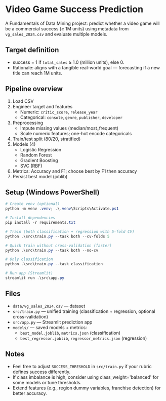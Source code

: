 # Video Game Success Prediction

A Fundamentals of Data Mining project: predict whether a video game will be a commercial success (≥ 1M units) using metadata from `vg_sales_2024.csv` and evaluate multiple models.

## Target definition
- success = 1 if `total_sales` ≥ 1.0 (million units), else 0.
- Rationale: aligns with a tangible real-world goal — forecasting if a new title can reach 1M units.

## Pipeline overview
1. Load CSV
2. Engineer target and features
   - Numeric: `critic_score`, `release_year`
   - Categorical: `console`, `genre`, `publisher`, `developer`
3. Preprocessing
   - Impute missing values (median/most_frequent)
   - Scale numeric features; one-hot encode categoricals
4. Train/test split (80/20, stratified)
5. Models (4)
   - Logistic Regression
   - Random Forest
   - Gradient Boosting
   - SVC (RBF)
6. Metrics: Accuracy and F1; choose best by F1 then accuracy
7. Persist best model (joblib)

## Setup (Windows PowerShell)

```powershell
# Create venv (optional)
python -m venv .venv; .\.venv\Scripts\Activate.ps1

# Install dependencies
pip install -r requirements.txt

# Train (both classification + regression with 5-fold CV)
python .\src\train.py --task both --cv-folds 5

# Quick train without cross-validation (faster)
python .\src\train.py --task both --no-cv

# Only classification 
python .\src\train.py --task classification

# Run app (Streamlit)
streamlit run .\src\app.py
```

## Files
- `data/vg_sales_2024.csv` — dataset
- `src/train.py` — unified training (classification + regression, optional cross-validation)
- `src/app.py` — Streamlit prediction app
- `models/` — saved models + metrics:
   - `best_model.joblib`, `metrics.json` (classification)
   - `best_regressor.joblib`, `regressor_metrics.json` (regression)

## Notes
- Feel free to adjust `SUCCESS_THRESHOLD` in `src/train.py` if your rubric defines success differently.
- If class imbalance is high, consider using class_weight='balanced' for some models or tune thresholds.
- Extend features (e.g., region dummy variables, franchise detection) for better accuracy.
